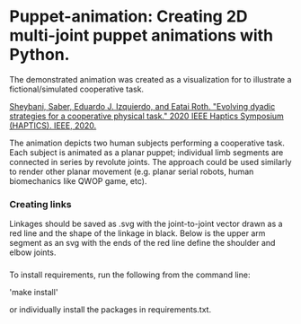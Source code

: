 # Puppet-animation: Creating 2D multi-joint puppet animations with Python. 

The demonstrated animation was created as a visualization for to illustrate a fictional/simulated cooperative task.

[Sheybani, Saber, Eduardo J. Izquierdo, and Eatai Roth. "Evolving dyadic strategies for a cooperative physical task." 2020 IEEE Haptics Symposium (HAPTICS). IEEE, 2020.](https://arxiv.org/abs/2004.10558)

[](Media/dyadCartoon.png)

The animation depicts two human subjects performing a cooperative task. Each subject is animated as a planar puppet; individual limb segments are connected in series by revolute joints. The approach could be used similarly to render other planar movement (e.g. planar serial robots, human biomechanics like QWOP game, etc).

### Creating links

Linkages should be saved as .svg with the joint-to-joint vector drawn as a red line and the shape of the linkage in black. Below is the upper arm segment as an svg with the ends of the red line define the shoulder and elbow joints.

[](AgentPuppet/upperArm.svg)

###
To install requirements, run the following from the command line:

'make install'

or individually install the packages in requirements.txt.

